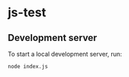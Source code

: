 # js-test

## Development server

To start a local development server, run:

```bash
node index.js
```